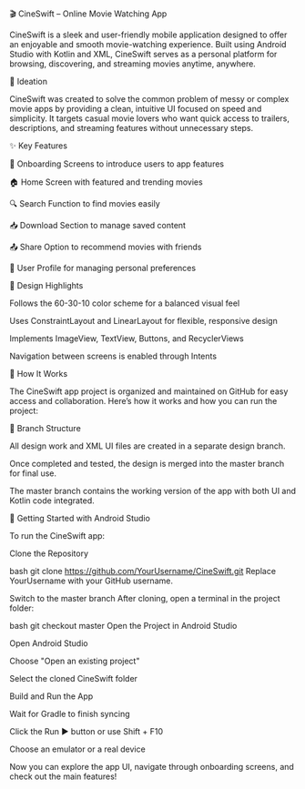 🎬 CineSwift – Online Movie Watching App

CineSwift is a sleek and user-friendly mobile application designed to offer an enjoyable and smooth movie-watching experience. Built using Android Studio with Kotlin and XML, CineSwift serves as a personal platform for browsing, discovering, and streaming movies anytime, anywhere.

🧠 Ideation

CineSwift was created to solve the common problem of messy or complex movie apps by providing a clean, intuitive UI focused on speed and simplicity. It targets casual movie lovers who want quick access to trailers, descriptions, and streaming features without unnecessary steps.

✨ Key Features

🎥 Onboarding Screens to introduce users to app features

🏠 Home Screen with featured and trending movies

🔍 Search Function to find movies easily

📥 Download Section to manage saved content

📤 Share Option to recommend movies with friends

👤 User Profile for managing personal preferences

🎨 Design Highlights

Follows the 60-30-10 color scheme for a balanced visual feel

Uses ConstraintLayout and LinearLayout for flexible, responsive design

Implements ImageView, TextView, Buttons, and RecyclerViews

Navigation between screens is enabled through Intents

📱 How It Works

The CineSwift app project is organized and maintained on GitHub for easy access and collaboration. Here’s how it works and how you can run the project:

🔀 Branch Structure

All design work and XML UI files are created in a separate design branch.

Once completed and tested, the design is merged into the master branch for final use.

The master branch contains the working version of the app with both UI and Kotlin code integrated.

🚀 Getting Started with Android Studio

To run the CineSwift app:

Clone the Repository

bash
git clone https://github.com/YourUsername/CineSwift.git
Replace YourUsername with your GitHub username.

Switch to the master branch
After cloning, open a terminal in the project folder:

bash
git checkout master
Open the Project in Android Studio

Open Android Studio

Choose "Open an existing project"

Select the cloned CineSwift folder

Build and Run the App

Wait for Gradle to finish syncing

Click the Run ▶️ button or use Shift + F10

Choose an emulator or a real device

Now you can explore the app UI, navigate through onboarding screens, and check out the main features!



